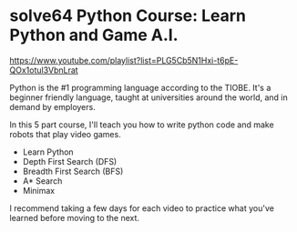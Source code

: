 # solve64 Python Course: Learn Python and Game A.I.
https://www.youtube.com/playlist?list=PLG5Cb5N1Hxi-t6pE-QOx1otul3VbnLrat

Python is the #1 programming language according to the TIOBE. It's a beginner friendly language, taught at universities around the world, and in demand by employers.

In this 5 part course, I'll teach you how to write python code and make robots that play video games.
- Learn Python
- Depth First Search (DFS)
- Breadth First Search (BFS)
- A* Search
- Minimax

I recommend taking a few days for each video to practice what you've learned before moving to the next.

